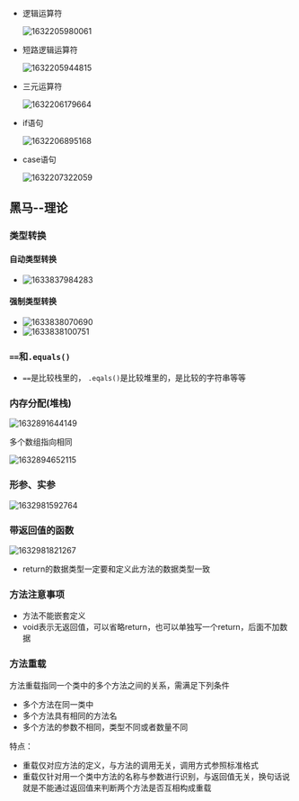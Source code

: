 - 逻辑运算符

  ![1632205980061](img/1632205980061.png)

- 短路逻辑运算符

  ![1632205944815](img/1632205944815.png)

- 三元运算符

  ![1632206179664](img/1632206179664.png)

- if语句

  ![1632206895168](img/1632206895168.png)

- case语句

  ![1632207322059](img/1632207322059.png)







## 黑马--理论

### 类型转换

#### 自动类型转换

- ![1633837984283](img/1633837984283.png)

#### 强制类型转换

- ![1633838070690](img/1633838070690.png)
- ![1633838100751](img/1633838100751.png)



### `==`和`.equals()`

- `==`是比较栈里的， `.eqals()`是比较堆里的，是比较的字符串等等

### 内存分配(堆栈)

![1632891644149](img/1632891644149.png)

多个数组指向相同

![1632894652115](img/1632894652115.png)

### 形参、实参

![1632981592764](img/1632981592764.png)

### 带返回值的函数

![1632981821267](img/1632981821267.png)

- return的数据类型一定要和定义此方法的数据类型一致

### 方法注意事项

- 方法不能嵌套定义
- void表示无返回值，可以省略return，也可以单独写一个return，后面不加数据

### 方法重载

方法重载指同一个类中的多个方法之间的关系，需满足下列条件

- 多个方法在同一类中
- 多个方法具有相同的方法名
- 多个方法的参数不相同，类型不同或者数量不同

特点：

- 重载仅对应方法的定义，与方法的调用无关，调用方式参照标准格式
- 重载仅针对用一个类中方法的名称与参数进行识别，与返回值无关，换句话说就是不能通过返回值来判断两个方法是否互相构成重载

